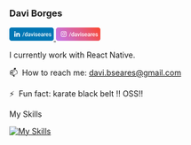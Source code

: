 ### Davi Borges &nbsp; <br>
<a href="https://linkedin.com/in/daviseares" target="_blank">
  <img src="https://raw.githubusercontent.com/daviseares/daviseares/master/assets/linkedin_davi.svg" width="80"/>
</a>
<a href="https://instagram.com/daviseares" target="_blank">
<img src="https://raw.githubusercontent.com/daviseares/daviseares/master/assets/intagram_davi.svg" width="80"/>
</a
<!--
**daviseares/daviseares** is a ✨ _special_ ✨ repository because its `README.md` (this file) appears on your GitHub profile.
-->

I currently work with React Native.

📫 &nbsp;How to reach me: davi.bseares@gmail.com 

⚡ &nbsp;Fun fact: karate black belt !! OSS!!

My Skills

[![My Skills](https://skillicons.dev/icons?i=html,css,js,ts,react,redux,gql,firebase)](https://skillicons.dev)


